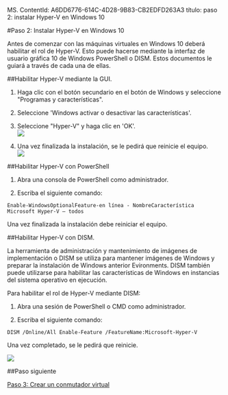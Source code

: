 MS. ContentId: A6DD6776-614C-4D28-9B83-CB2EDFD263A3
título: paso 2: instalar Hyper-V en Windows 10

#Paso 2: Instalar Hyper-V en Windows 10

Antes de comenzar con las máquinas virtuales en Windows 10 deberá habilitar el rol de Hyper-V.
Esto puede hacerse mediante la interfaz de usuario gráfica 10 de Windows PowerShell o DISM.
Estos documentos le guiará a través de cada una de ellas.

##Habilitar Hyper-V mediante la GUI.

1. Haga clic con el botón secundario en el botón de Windows y seleccione "Programas y características".
   
2. Seleccione 'Windows activar o desactivar las características'.
   
3. Seleccione "Hyper-V" y haga clic en 'OK'.
   <br />![](media/enable_role_upd.png)
   
4. Una vez finalizada la instalación, se le pedirá que reinicie el equipo.
   <br />![](media/restart_upd.png)

##Habilitar Hyper-V con PowerShell

1. Abra una consola de PowerShell como administrador.
   
2. Escriba el siguiente comando:

`Enable-WindowsOptionalFeature-en línea - NombreCaracterística Microsoft Hyper-V – todos`

Una vez finalizada la instalación debe reiniciar el equipo.

##Habilitar Hyper-V con DISM.

La herramienta de administración y mantenimiento de imágenes de implementación o DISM se utiliza para mantener imágenes de Windows y preparar la instalación de Windows anterior Evironments.
DISM también puede utilizarse para habilitar las características de Windows en instancias del sistema operativo en ejecución.

Para habilitar el rol de Hyper-V mediante DISM:

1. Abra una sesión de PowerShell o CMD como administrador.
   
2. Escriba el siguiente comando:

`DISM /Online/All Enable-Feature /FeatureName:Microsoft-Hyper-V`

Una vez completado, se le pedirá que reinicie.

![](media/dism_upd.png)


##Paso siguiente

[Paso 3: Crear un conmutador virtual](walkthrough_virtual_switch.md)



